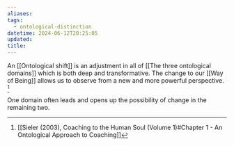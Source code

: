 ```yaml
---
aliases: 
tags:
  - ontological-distinction
datetime: 2024-06-12T20:25:05
updated: 
title: 
---
```

An [[Ontological shift]] is an adjustment in all of [[The three ontological domains]] which is both deep and transformative. The change to our [[Way of Being]] allows us to observe from a new and more powerful perspective. [^1]

One domain often leads and opens up the possibility of change in the remaining two.

[^1]: [[Sieler (2003), Coaching to the Human Soul (Volume 1)#Chapter 1 - An Ontological Approach to Coaching]]